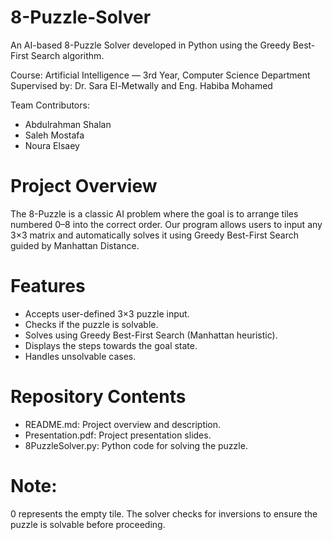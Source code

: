 # 8-Puzzle-Solver
An AI-based 8-Puzzle Solver developed in Python using the Greedy Best-First Search algorithm.

Course: Artificial Intelligence — 3rd Year, Computer Science Department
Supervised by: Dr. Sara El-Metwally and Eng. Habiba Mohamed

Team Contributors:
- Abdulrahman Shalan
- Saleh Mostafa
- Noura Elsaey

# Project Overview
The 8-Puzzle is a classic AI problem where the goal is to arrange tiles numbered 0–8 into the correct order.
Our program allows users to input any 3×3 matrix and automatically solves it using Greedy Best-First Search guided by Manhattan Distance.

# Features
- Accepts user-defined 3×3 puzzle input.
- Checks if the puzzle is solvable.
- Solves using Greedy Best-First Search (Manhattan heuristic).
- Displays the steps towards the goal state.
- Handles unsolvable cases.

# Repository Contents
- README.md: Project overview and description.
- Presentation.pdf: Project presentation slides.
- 8PuzzleSolver.py: Python code for solving the puzzle.

# Note:
0 represents the empty tile.
The solver checks for inversions to ensure the puzzle is solvable before proceeding.
